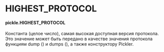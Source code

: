 # HIGHEST\_PROTOCOL

#### pickle.HIGHEST\_PROTOCOL

Константа \(целое число\), самая высокая доступная версия протокола. Это значение может быть передано в качестве значения протокола функциям dump \(\) и dumps \(\), а также конструктору Pickler.

